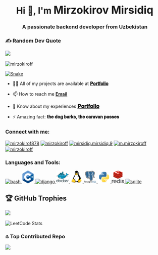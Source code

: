 <h1 align="center">Hi 👋, I'm <big><strong>Mirzokirov Mirsidiq</strong></big></h1>
<h3 align="center">A passionate backend developer from <strong>Uzbekistan</strong></h3>

### ✍️ Random Dev Quote
![](https://quotes-github-readme.vercel.app/api?type=horizontal&theme=radical)


<p align="left"> <img src="https://komarev.com/ghpvc/?username=mirzokiroff&label=Profile%20views&color=0e75b6&style=flat" alt="mirzokiroff" /> </p>

<p dir="auto"><a target="_blank" rel="noopener noreferrer nofollow" href="https://camo.githubusercontent.com/9b7074dac1de6f44552593cb28399eb5ebb7b53cd85259759f57a36563ec579b/68747470733a2f2f70726f66696c652d726561646d652d67656e657261746f722e636f6d2f6173736574732f736e616b652e737667"><img src="https://camo.githubusercontent.com/9b7074dac1de6f44552593cb28399eb5ebb7b53cd85259759f57a36563ec579b/68747470733a2f2f70726f66696c652d726561646d652d67656e657261746f722e636f6d2f6173736574732f736e616b652e737667" alt="Snake" data-canonical-src="https://profile-readme-generator.com/assets/snake.svg" style="max-width: 100%;"></a></p>
                                                                             
- 👨‍💻 All of my projects are available at [<b>𝐏𝐨𝐫𝐭𝐟𝐨𝐥𝐢𝐨</b>](https://mirzokiroff.pythonanywhere.com/)

- 📫 How to reach me [**Email**](mailto:mirsidiqmirzokirov@gmail.com)

- 📄 Know about my experiences [<strong><big><b>𝐏𝐨𝐫𝐭𝐟𝐨𝐥𝐢𝐨</b></big></strong>](https://mirzokiroff.pythonanywhere.com/)

- ⚡ Amazing fact: **𝐭𝐡𝐞 𝐝𝐨𝐠 𝐛𝐚𝐫𝐤𝐬, 𝐭𝐡𝐞 𝐜𝐚𝐫𝐚𝐯𝐚𝐧 𝐩𝐚𝐬𝐬𝐞𝐬**

<h3 align="left">Connect with me:</h3>
<p align="left">
<a href="https://twitter.com/mirzokirof878" target="blank"><img align="center" src="https://raw.githubusercontent.com/rahuldkjain/github-profile-readme-generator/master/src/images/icons/Social/twitter.svg" alt="mirzokirof878" height="30" width="40" /></a>
<a href="https://linkedin.com/in/mirzokiroff" target="blank"><img align="center" src="https://raw.githubusercontent.com/rahuldkjain/github-profile-readme-generator/master/src/images/icons/Social/linked-in-alt.svg" alt="mirzokiroff" height="30" width="40" /></a>
<a href="https://fb.com/mirsidiq.mirsidiq.9" target="blank"><img align="center" src="https://raw.githubusercontent.com/rahuldkjain/github-profile-readme-generator/master/src/images/icons/Social/facebook.svg" alt="mirsidiq.mirsidiq.9" height="30" width="40" /></a>
<a href="https://instagram.com/m.mirzokiroff" target="blank"><img align="center" src="https://raw.githubusercontent.com/rahuldkjain/github-profile-readme-generator/master/src/images/icons/Social/instagram.svg" alt="m.mirzokiroff" height="30" width="40" /></a>
<a href="https://www.leetcode.com/mirzokiroff" target="blank"><img align="center" src="https://raw.githubusercontent.com/rahuldkjain/github-profile-readme-generator/master/src/images/icons/Social/leet-code.svg" alt="mirzokiroff" height="30" width="40" /></a>
</p>

<h3 align="left">Languages and Tools:</h3>
<p align="left"> <a href="https://www.gnu.org/software/bash/" target="_blank" rel="noreferrer"> <img src="https://www.vectorlogo.zone/logos/gnu_bash/gnu_bash-icon.svg" alt="bash" width="40" height="40"/> </a> <a href="https://www.w3schools.com/cpp/" target="_blank" rel="noreferrer"> <img src="https://raw.githubusercontent.com/devicons/devicon/master/icons/cplusplus/cplusplus-original.svg" alt="cplusplus" width="40" height="40"/> </a> <a href="https://www.djangoproject.com/" target="_blank" rel="noreferrer"> <img src="https://cdn.worldvectorlogo.com/logos/django.svg" alt="django" width="40" height="40"/> </a> <a href="https://www.docker.com/" target="_blank" rel="noreferrer"> <img src="https://raw.githubusercontent.com/devicons/devicon/master/icons/docker/docker-original-wordmark.svg" alt="docker" width="40" height="40"/> </a> <a href="https://www.linux.org/" target="_blank" rel="noreferrer"> <img src="https://raw.githubusercontent.com/devicons/devicon/master/icons/linux/linux-original.svg" alt="linux" width="40" height="40"/> </a> <a href="https://www.postgresql.org" target="_blank" rel="noreferrer"> <img src="https://raw.githubusercontent.com/devicons/devicon/master/icons/postgresql/postgresql-original-wordmark.svg" alt="postgresql" width="40" height="40"/> </a> <a href="https://www.python.org" target="_blank" rel="noreferrer"> <img src="https://raw.githubusercontent.com/devicons/devicon/master/icons/python/python-original.svg" alt="python" width="40" height="40"/> </a> <a href="https://redis.io" target="_blank" rel="noreferrer"> <img src="https://raw.githubusercontent.com/devicons/devicon/master/icons/redis/redis-original-wordmark.svg" alt="redis" width="40" height="40"/> </a> <a href="https://www.sqlite.org/" target="_blank" rel="noreferrer"> <img src="https://www.vectorlogo.zone/logos/sqlite/sqlite-icon.svg" alt="sqlite" width="40" height="40"/> </a> </p>

## 🏆 GitHub Trophies
![](https://github-profile-trophy.vercel.app/?username=mirzokiroff&theme=radical&no-frame=false&no-bg=true&margin-w=4)

![LeetCode Stats](https://leetcode.card.workers.dev/mirzokiroff?theme=dark&font=milonga&extension=null)

### 🔝 Top Contributed Repo
![](https://github-contributor-stats.vercel.app/api?username=mirzokiroff&limit=5&theme=radical&combine_all_yearly_contributions=true)
